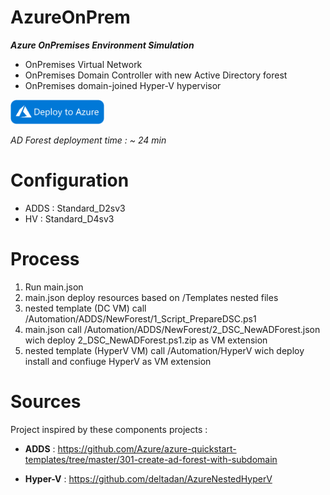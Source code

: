 # AzureOnPrem

___Azure OnPremises Environment Simulation___

* OnPremises Virtual Network
* OnPremises Domain Controller with new Active Directory forest
* OnPremises domain-joined Hyper-V hypervisor

<a href="https://portal.azure.com/#create/Microsoft.Template/uri/https%3A%2F%2Fraw.githubusercontent.com%2Fjdmsft%2FAzureOnPrem%2Fmaster%2Fmain.json" target="_blank"><img src=".github/DeployToAzure.png" width="150" /></a> 

_AD Forest deployment time : ~ 24 min_

# Configuration

* ADDS : Standard_D2sv3
* HV : Standard_D4sv3

# Process

1) Run main.json
2) main.json deploy resources based on /Templates nested files
3) nested template (DC VM) call /Automation/ADDS/NewForest/1_Script_PrepareDSC.ps1
4) main.json call /Automation/ADDS/NewForest/2_DSC_NewADForest.json wich deploy 2_DSC_NewADForest.ps1.zip as VM extension
5) nested template (HyperV VM) call /Automation/HyperV wich deploy install and confiuge HyperV as VM extension

# Sources 

Project inspired by these components projects : 

* __ADDS__ : https://github.com/Azure/azure-quickstart-templates/tree/master/301-create-ad-forest-with-subdomain

* __Hyper-V__ : https://github.com/deltadan/AzureNestedHyperV
